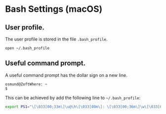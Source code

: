 # Bash Settings (macOS)

## User profile.

The user profile is stored in the file `.bash_profile`.

```text
open ~/.bash_profile
```

## Useful command prompt.

A useful command prompt has the dollar sign on a new line.
```text
osmund@ZoftWhere: ~
$
```

This can be achieved by add the following line to `~/.bash_profile`:
```bash
export PS1="\[\033[00;33m\]\u@\h\[\033[00m\]: \[\033[00;36m\]\w\[\033[00m\]\n$ "
```
